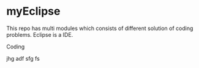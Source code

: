 # myEclipse
This repo has multi modules which consists of different solution of coding problems.
Eclipse is a IDE.

Coding

jhg
adf
sfg
fs
